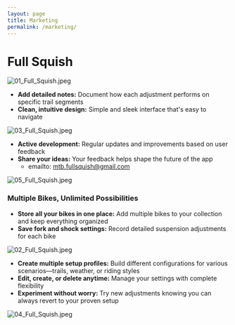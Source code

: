 ```yaml
---
layout: page
title: Marketing
permalink: /marketing/
---
```



# Full Squish

![01_Full_Squish.jpeg](/_marketing/01_Full_Squish.jpeg)

- **Add detailed notes:** Document how each adjustment performs on specific trail segments
- **Clean, intuitive design:** Simple and sleek interface that's easy to navigate

![03_Full_Squish.jpeg](/_marketing/03_Full_Squish.jpeg)

- **Active development:** Regular updates and improvements based on user feedback
- **Share your ideas:** Your feedback helps shape the future of the app
    - emailto: mtb.fullsquish@gmail.com

![05_Full_Squish.jpeg](/_marketing/05_Full_Squish.jpeg)

### Multiple Bikes, Unlimited Possibilities

- **Store all your bikes in one place:** Add multiple bikes to your collection and keep everything organized
- **Save fork and shock settings:** Record detailed suspension adjustments for each bike

![02_Full_Squish.jpeg](/_marketing/02_Full_Squish.jpeg)

- **Create multiple setup profiles:** Build different configurations for various scenarios—trails, weather, or riding styles
- **Edit, create, or delete anytime:** Manage your settings with complete flexibility
- **Experiment without worry:** Try new adjustments knowing you can always revert to your proven setup

![04_Full_Squish.jpeg](/_marketing/04_Full_Squish.jpeg)

